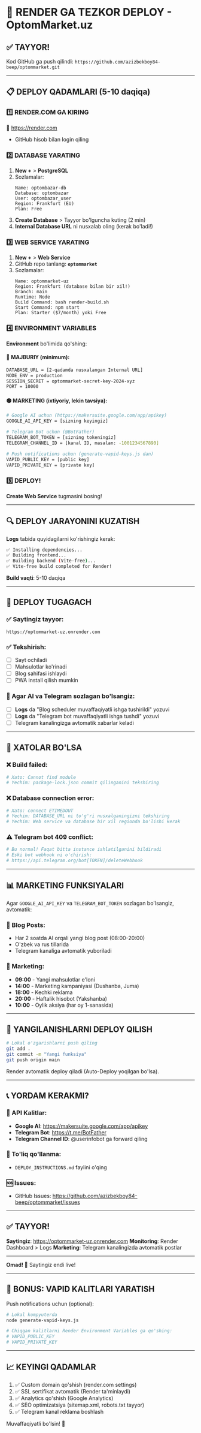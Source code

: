 # 🚀 RENDER GA TEZKOR DEPLOY - OptomMarket.uz

## ✅ TAYYOR!
Kod GitHub ga push qilindi: `https://github.com/azizbekboy84-beep/optommarket.git`

---

## 📋 DEPLOY QADAMLARI (5-10 daqiqa)

### 1️⃣ RENDER.COM GA KIRING
🔗 https://render.com
- GitHub hisob bilan login qiling

### 2️⃣ DATABASE YARATING
1. **New +** > **PostgreSQL**
2. Sozlamalar:
   ```
   Name: optombazar-db
   Database: optombazar
   User: optombazar_user
   Region: Frankfurt (EU)
   Plan: Free
   ```
3. **Create Database** > Tayyor bo'lguncha kuting (2 min)
4. **Internal Database URL** ni nusxalab oling (kerak bo'ladi!)

### 3️⃣ WEB SERVICE YARATING
1. **New +** > **Web Service**
2. GitHub repo tanlang: **`optommarket`**
3. Sozlamalar:
   ```
   Name: optommarket-uz
   Region: Frankfurt (database bilan bir xil!)
   Branch: main
   Runtime: Node
   Build Command: bash render-build.sh
   Start Command: npm start
   Plan: Starter ($7/month) yoki Free
   ```

### 4️⃣ ENVIRONMENT VARIABLES
**Environment** bo'limida qo'shing:

#### 🔴 MAJBURIY (minimum):
```bash
DATABASE_URL = [2-qadamda nusxalangan Internal URL]
NODE_ENV = production
SESSION_SECRET = optommarket-secret-key-2024-xyz
PORT = 10000
```

#### 🟢 MARKETING (ixtiyoriy, lekin tavsiya):
```bash
# Google AI uchun (https://makersuite.google.com/app/apikey)
GOOGLE_AI_API_KEY = [sizning keyingiz]

# Telegram Bot uchun (@BotFather)
TELEGRAM_BOT_TOKEN = [sizning tokeningiz]
TELEGRAM_CHANNEL_ID = [kanal ID, masalan: -1001234567890]

# Push notifications uchun (generate-vapid-keys.js dan)
VAPID_PUBLIC_KEY = [public key]
VAPID_PRIVATE_KEY = [private key]
```

### 5️⃣ DEPLOY!
**Create Web Service** tugmasini bosing!

---

## 🔍 DEPLOY JARAYONINI KUZATISH

**Logs** tabida quyidagilarni ko'rishingiz kerak:

```bash
✅ Installing dependencies...
✅ Building frontend...
✅ Building backend (Vite-free)...
✅ Vite-free build completed for Render!
```

**Build vaqti**: 5-10 daqiqa

---

## 🎯 DEPLOY TUGAGACH

### ✅ Saytingiz tayyor:
```
https://optommarket-uz.onrender.com
```

### ✅ Tekshirish:
- [ ] Sayt ochiladi
- [ ] Mahsulotlar ko'rinadi
- [ ] Blog sahifasi ishlaydi
- [ ] PWA install qilish mumkin

### 🤖 Agar AI va Telegram sozlagan bo'lsangiz:
- [ ] **Logs** da "Blog scheduler muvaffaqiyatli ishga tushirildi" yozuvi
- [ ] **Logs** da "Telegram bot muvaffaqiyatli ishga tushdi" yozuvi
- [ ] Telegram kanalingizga avtomatik xabarlar keladi

---

## 🐛 XATOLAR BO'LSA

### ❌ Build failed:
```bash
# Xato: Cannot find module
# Yechim: package-lock.json commit qilinganini tekshiring
```

### ❌ Database connection error:
```bash
# Xato: connect ETIMEDOUT
# Yechim: DATABASE_URL ni to'g'ri nusxalganingizni tekshiring
# Yechim: Web service va database bir xil regionda bo'lishi kerak
```

### ⚠️ Telegram bot 409 conflict:
```bash
# Bu normal! Faqat bitta instance ishlatilganini bildiradi
# Eski bot webhook ni o'chirish:
# https://api.telegram.org/bot[TOKEN]/deleteWebhook
```

---

## 📊 MARKETING FUNKSIYALARI

Agar `GOOGLE_AI_API_KEY` va `TELEGRAM_BOT_TOKEN` sozlagan bo'lsangiz, avtomatik:

### 📝 Blog Posts:
- Har 2 soatda AI orqali yangi blog post (08:00-20:00)
- O'zbek va rus tillarida
- Telegram kanaliga avtomatik yuboriladi

### 📢 Marketing:
- **09:00** - Yangi mahsulotlar e'loni
- **14:00** - Marketing kampaniyasi (Dushanba, Juma)
- **18:00** - Kechki reklama
- **20:00** - Haftalik hisobot (Yakshanba)
- **10:00** - Oylik aksiya (har oy 1-sanasida)

---

## 🔄 YANGILANISHLARNI DEPLOY QILISH

```bash
# Lokal o'zgarishlarni push qiling
git add .
git commit -m "Yangi funksiya"
git push origin main
```

Render avtomatik deploy qiladi (Auto-Deploy yoqilgan bo'lsa).

---

## 📞 YORDAM KERAKMI?

### 🔑 API Kalitlar:
- **Google AI**: https://makersuite.google.com/app/apikey
- **Telegram Bot**: https://t.me/BotFather
- **Telegram Channel ID**: @userinfobot ga forward qiling

### 📖 To'liq qo'llanma:
- `DEPLOY_INSTRUCTIONS.md` faylini o'qing

### 🆘 Issues:
- GitHub Issues: https://github.com/azizbekboy84-beep/optommarket/issues

---

## ✅ TAYYOR!

**Saytingiz**: https://optommarket-uz.onrender.com
**Monitoring**: Render Dashboard > Logs
**Marketing**: Telegram kanalingizda avtomatik postlar

---

**Omad! 🎉** Saytingiz endi live!

---

## 🎁 BONUS: VAPID KALITLARI YARATISH

Push notifications uchun (optional):

```bash
# Lokal kompyuterda
node generate-vapid-keys.js

# Chiqgan kalitlarni Render Environment Variables ga qo'shing:
# VAPID_PUBLIC_KEY
# VAPID_PRIVATE_KEY
```

---

## 📈 KEYINGI QADAMLAR

1. ✅ Custom domain qo'shish (render.com settings)
2. ✅ SSL sertifikat avtomatik (Render ta'minlaydi)
3. ✅ Analytics qo'shish (Google Analytics)
4. ✅ SEO optimizatsiya (sitemap.xml, robots.txt tayyor)
5. ✅ Telegram kanal reklama boshlash

Muvaffaqiyatli bo'lsin! 🚀

